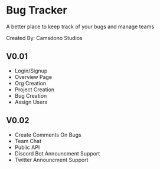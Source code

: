 # Bug Tracker

A better place to keep track of your bugs and manage teams

Created By: Camsdono Studios

## V0.01

- Login/Signup
- Overview Page
- Org Creation
- Project Creation
- Bug Creation
- Assign Users

## V0.02

- Create Comments On Bugs
- Team Chat
- Public API
- Discord Bot Announcment Support
- Twitter Announcment Support